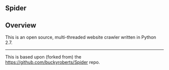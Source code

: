 ## Spider

## Overview
This is an open source, multi-threaded website crawler written in Python 2.7.

***

This is based upon (forked from) the https://github.com/buckyroberts/Spider repo. 
